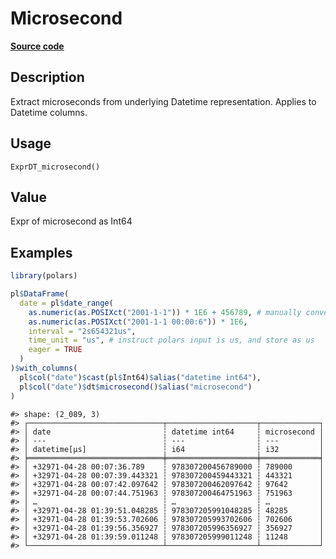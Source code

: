 

# Microsecond

[**Source code**](https://github.com/pola-rs/r-polars/tree/main/R/expr__datetime.R#L504)

## Description

Extract microseconds from underlying Datetime representation. Applies to
Datetime columns.

## Usage

<pre><code class='language-R'>ExprDT_microsecond()
</code></pre>

## Value

Expr of microsecond as Int64

## Examples

``` r
library(polars)

pl$DataFrame(
  date = pl$date_range(
    as.numeric(as.POSIXct("2001-1-1")) * 1E6 + 456789, # manually convert to us
    as.numeric(as.POSIXct("2001-1-1 00:00:6")) * 1E6,
    interval = "2s654321us",
    time_unit = "us", # instruct polars input is us, and store as us
    eager = TRUE
  )
)$with_columns(
  pl$col("date")$cast(pl$Int64)$alias("datetime int64"),
  pl$col("date")$dt$microsecond()$alias("microsecond")
)
```

    #> shape: (2_089, 3)
    #> ┌──────────────────────────────┬────────────────────┬─────────────┐
    #> │ date                         ┆ datetime int64     ┆ microsecond │
    #> │ ---                          ┆ ---                ┆ ---         │
    #> │ datetime[μs]                 ┆ i64                ┆ i32         │
    #> ╞══════════════════════════════╪════════════════════╪═════════════╡
    #> │ +32971-04-28 00:07:36.789    ┆ 978307200456789000 ┆ 789000      │
    #> │ +32971-04-28 00:07:39.443321 ┆ 978307200459443321 ┆ 443321      │
    #> │ +32971-04-28 00:07:42.097642 ┆ 978307200462097642 ┆ 97642       │
    #> │ +32971-04-28 00:07:44.751963 ┆ 978307200464751963 ┆ 751963      │
    #> │ …                            ┆ …                  ┆ …           │
    #> │ +32971-04-28 01:39:51.048285 ┆ 978307205991048285 ┆ 48285       │
    #> │ +32971-04-28 01:39:53.702606 ┆ 978307205993702606 ┆ 702606      │
    #> │ +32971-04-28 01:39:56.356927 ┆ 978307205996356927 ┆ 356927      │
    #> │ +32971-04-28 01:39:59.011248 ┆ 978307205999011248 ┆ 11248       │
    #> └──────────────────────────────┴────────────────────┴─────────────┘
